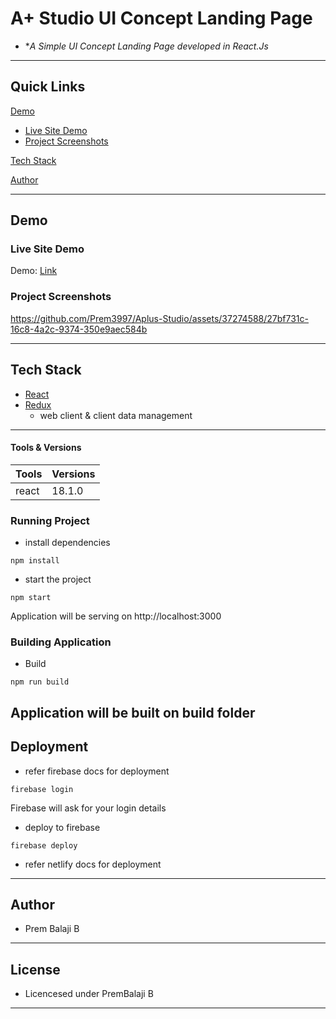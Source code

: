 # A+ Studio UI Concept Landing Page

- **A Simple UI Concept Landing Page developed in React.Js*

---

## Quick Links

[Demo](#demo)

- [Live Site Demo](#live-site-demo)
- [Project Screenshots](#project-screenshots)

[Tech Stack](#tech-stack)

[Author](#author)

---

## Demo

### Live Site Demo

Demo: [Link]([https://aplusstudio.netlify.app/])

### Project Screenshots


https://github.com/Prem3997/Aplus-Studio/assets/37274588/27bf731c-16c8-4a2c-9374-350e9aec584b

---

## Tech Stack

- [React](https://github.com/facebook/react) 
- [Redux](https://github.com/reduxjs/redux)
  - web client & client data management

---

#### Tools & Versions

| Tools             | Versions |
| ------------------| -------- |
| react             | 18.1.0    |

### Running Project

- install dependencies

```terminal
npm install
```
- start the project

```terminal
npm start
```
Application will be serving on http://localhost:3000


### Building Application

- Build

```terminal
npm run build
```
Application will be built on build folder
---

## Deployment

- refer firebase docs for deployment

```terminal
firebase login
```
Firebase will ask for your login details

- deploy to firebase

```terminal
firebase deploy
```

- refer netlify docs for deployment

---

## Author

- Prem Balaji B

---

## License

- Licencesed under PremBalaji B

---
